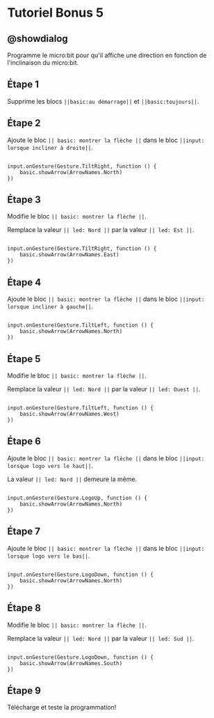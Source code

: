 # Tutoriel Bonus 5

## @showdialog

Programme le micro:bit pour qu'il affiche une direction en fonction de l'inclinaison du micro:bit.

## Étape 1

Supprime les blocs ``||basic:au démarrage||`` et ``||basic:toujours||``.

## Étape 2

Ajoute le bloc ``|| basic: montrer la flèche ||`` dans le bloc ``||input: lorsque incliner à droite||``.

```blocks

input.onGesture(Gesture.TiltRight, function () {
    basic.showArrow(ArrowNames.North)
})

```

## Étape 3

Modifie le bloc ``|| basic: montrer la flèche ||``.

Remplace la valeur ``|| led: Nord ||`` par la valeur ``|| led: Est ||``.

```blocks

input.onGesture(Gesture.TiltRight, function () {
    basic.showArrow(ArrowNames.East)
})

```

## Étape 4

Ajoute le bloc ``|| basic: montrer la flèche ||`` dans le bloc ``||input: lorsque incliner à gauche||``.

```blocks

input.onGesture(Gesture.TiltLeft, function () {
    basic.showArrow(ArrowNames.North)
})

```

## Étape 5

Modifie le bloc ``|| basic: montrer la flèche ||``.

Remplace la valeur ``|| led: Nord ||`` par la valeur ``|| led: Ouest ||``.

```blocks

input.onGesture(Gesture.TiltLeft, function () {
    basic.showArrow(ArrowNames.West)
})

```

## Étape 6

Ajoute le bloc ``|| basic: montrer la flèche ||`` dans le bloc ``||input: lorsque logo vers le haut||``.

La valeur ``|| led: Nord ||`` demeure la même.

```blocks

input.onGesture(Gesture.LogoUp, function () {
    basic.showArrow(ArrowNames.North)
})

```

## Étape 7

Ajoute le bloc ``|| basic: montrer la flèche ||`` dans le bloc ``||input: lorsque logo vers le bas||``.


```blocks

input.onGesture(Gesture.LogoDown, function () {
    basic.showArrow(ArrowNames.North)
})

```

## Étape 8

Modifie le bloc ``|| basic: montrer la flèche ||``.

Remplace la valeur ``|| led: Nord ||`` par la valeur ``|| led: Sud ||``.

```blocks

input.onGesture(Gesture.LogoDown, function () {
    basic.showArrow(ArrowNames.South)
})

```

## Étape 9

Télécharge et teste la programmation!